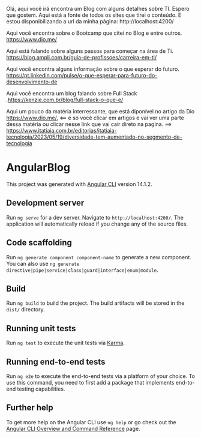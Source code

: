 Olá, aqui você irá encontra um Blog com alguns detalhes sobre TI. Espero que gostem.
Aqui está a fonte de todos os sites que tirei o conteúdo. E estou disponibilizando a url da minha página: http://localhost:4200/

Aqui você encontra sobre o Bootcamp que citei no Blog e entre outros. https://www.dio.me/

Aqui está falando sobre alguns passos para começar na área de Ti.  
https://blog.ampli.com.br/guia-de-profissoes/carreira-em-ti/

Aqui você encontra alguns informação sobre o que esperar do futuro.
https://pt.linkedin.com/pulse/o-que-esperar-para-futuro-do-desenvolvimento-de

Aqui você encontra um blog falando sobre Full Stack .https://kenzie.com.br/blog/full-stack-o-que-e/

Aqui um pouco da matéria interressante, que está diponível no artigo da Dio https://www.dio.me/, <== é só você clicar em artigos e vai ver uma parte dessa matéria ou clicar nesse link que vai cair direto na pagína. ==>  https://www.itatiaia.com.br/editorias/itatiaia-tecnologia/2023/05/19/diversidade-tem-aumentado-no-segmento-de-tecnologia

# AngularBlog

This project was generated with [Angular CLI](https://github.com/angular/angular-cli) version 14.1.2.

## Development server

Run `ng serve` for a dev server. Navigate to `http://localhost:4200/`. The application will automatically reload if you change any of the source files.

## Code scaffolding

Run `ng generate component component-name` to generate a new component. You can also use `ng generate directive|pipe|service|class|guard|interface|enum|module`.

## Build

Run `ng build` to build the project. The build artifacts will be stored in the `dist/` directory.

## Running unit tests

Run `ng test` to execute the unit tests via [Karma](https://karma-runner.github.io).

## Running end-to-end tests

Run `ng e2e` to execute the end-to-end tests via a platform of your choice. To use this command, you need to first add a package that implements end-to-end testing capabilities.

## Further help

To get more help on the Angular CLI use `ng help` or go check out the [Angular CLI Overview and Command Reference](https://angular.io/cli) page.
